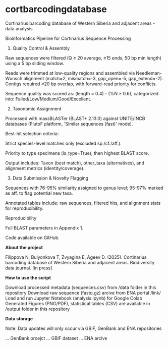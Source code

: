 # cortbarcodingdatabase
Cortinarius barcoding database of Western Siberia and adjacent areas - data analysis

Bioinformatics Pipeline for Cortinarius Sequence Processing

1. Quality Control & Assembly

Raw sequences were filtered (Q ≥ 20 average, ≥15 ends, 50 bp min length) using a 5 bp sliding window.

Reads were trimmed at low-quality regions and assembled via Needleman-Wunsch alignment (match=2, mismatch=-3, gap_open=-5, gap_extend=-2). Contigs required ≥20 bp overlap, with forward-read priority for conflicts.

Sequence quality was scored as: (length × 0.4) - (%N × 0.6), categorized into: Failed/Low/Medium/Good/Excellent.

2. Taxonomic Assignment

Processed with massBLASTer (BLAST+ 2.13.0) against UNITE/INCB databases (PlutoF platform, 'Similar sequences (fast)' mode).

Best-hit selection criteria:

Strict species-level matches only (excluded sp./cf./aff.).

Priority to type specimens (is_type=True), then highest BLAST score.

Output includes: Taxon (best match), other_taxa (alternatives), and alignment metrics (identity/coverage).

3. Data Submission & Novelty Flagging

Sequences with 76-95% similarity assigned to genus level; 95-97% marked as aff. to flag potential new taxa.

Annotated tables include: raw sequences, filtered hits, and alignment stats for reproducibility.

Reproducibility

Full BLAST parameters in Appendix 1.

Code available on GitHub.

**About the project**

Filippova N, Bulyonkova T, Zvyagina E, Ageev D. (2025). Cortinarius barcoding database of Western Siberia and adjacent areas. Biodiversity data journal. [in press]

**How to use the script**

Download processed metadata (sequences.csv) from /data folder in this repository
Download raw sequence (fastq.gz) arcive from ENA portal /link/
Load and run Jupyter Notebook (analysis.ipynb) for Google Colab
Generated Figures (PNG/PDF), statistical tables (CSV) are available in /output folder in this repository

**Data storage**

Note: Data updates will only occur via GBIF, GenBank and ENA repositories

... GenBank proejct
... GBIF dataset
... ENA arcive


